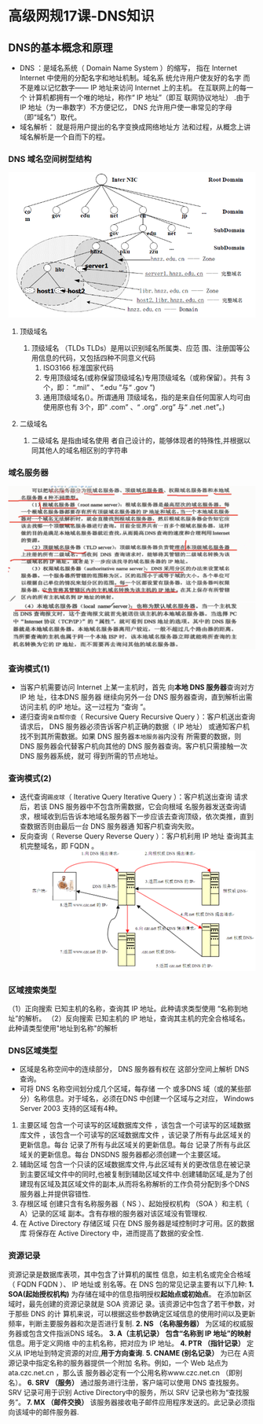 # 高级网规17课-DNS知识

## DNS的基本概念和原理

- DNS ：是域名系统（ Domain Name System  ）的缩写， 指在 Internet Internet 中使用的分配名字和地址机制。域名系 统允许用户使友好的名字 而不是难以记忆数字—— IP 地址来访问 Internet 上的主机。 在互联网上的每一个 计算机都拥有一个唯的地址，称作“ IP 地址”（即互 联网协议地址） .由于 IP 地址（为一串数字）不方便记忆， DNS 允许用户使一串常见的字母（即“域名”）取代。
- 域名解析： 就是将用户提出的名字变换成网络地址方 法和过程，从概念上讲域名解析是一个自而下的程。

### DNS 域名空间树型结构 

![](img/2019-08-15-16-41-20.png)
1. 顶级域名
   1. 顶级域名 （TLDs TLDs）是用以识别域名所属类、应范 围、注册国等公用信息的代码，又包括四种不同意义代码
      1. ISO3166 标准国家代码
      2. 专用顶级域名(或称保留顶级域名)专用顶级域名（或称保留）。共有 3个，即： “.mil” 、 “.edu ”与“ .gov ”)
      3. 通用顶级域名(）。所谓通用 顶级域名，指的是来自任何国家人均可由使用原也有 3个，即“ .com” 、“ .org” .org” 与“ .net .net”。)
   
2. 二级域名
   1. 二级域名 是指由域名使用 者自己设计的，能够体现者的特殊性,并根据以同其他人的域名相区别的字符串


### 域名服务器

![](img/2019-08-15-17-09-34.png)
![](img/2019-08-15-17-09-48.png)

### 查询模式(1)

- 当客户机需要访问 Internet 上某一主机时，首先 向**本地 DNS 服务器**查询对方 IP 地 址，往本DNS 服务器 继续向另外一台 DNS 服务器查询，直到解析出需访问主机 的IP 地址。这一过程为 “查询 ”。
- 递归查询`亲自帮你查`（ Recursive Query Recursive Query ）：客户机送出查询 请求后， DNS 服务器必须告诉客户机正确的数据（ IP 地址） 或通知客户机找不到其所需数据。如果 DNS 服务器`本地服务器`内没有 所需要的数据，则 DNS 服务器会代替客户机向其他的 DNS 服务器查询。客户机只需接触一次 DNS 服务器系统，就可 得到所需的节点地址。
  
### 查询模式(2)

- 迭代查询`踢皮球`（ Iterative Query Iterative Query ）：客户机送出查询 请求后，若该 DNS 服务器中不包含所需数据，它会向根域 名服务器发送查询请求，根域收到后告诉本地域名服务器下一步应该去查询顶级，依次类推，直到查数据否则由最后一台 DNS 服务器通 知客户机查询失败。
- 反向查询（ Reverse Query Reverse Query ）：客户机利用 IP 地址 查询其主机完整域名，即 FQDN 。
![](img/2019-08-15-16-48-41.png)

### 区域搜索类型

（1）正向搜索
已知主机的名称，查询其 IP 地址。此种请求类型使用 “名称到地址”的解析。
（2）反向搜索
已知主机的 IP 地址，查询其主机的完全合格域名。此种请类型使用"地址到名称"的解析

### DNS区域类型

- 区域是名称空间中的连续部分， DNS 服务器有权在 这部分空间上解析 DNS 查询。
- 可将 DNS 名称空间划分成几个区域，每存储 一个 或多DNS 域（或的某些部分）名称信息。对于域名，必须在DNS 中创建一个区域与之对应， Windows Server 2003 支持的区域有4种。
1. 主要区域
包含一个可读写的区域数据库文件 ，该包含一个可读写的区域数据库文件 ，该包含一个可读写的区域数据库文件 ，该记录了所有与此区域关的更新信息。每台 记录了所有与此区域关的更新信息。每台 记录了所有与此区域关的更新信息。每台 DNSDNS 服务器都必须创建一个主要区域。
2. 辅助区域
包含一个只读的区域数据库文件,与此区域有关的更改信息在被记录到主要区域文件中的同时,也被复制到辅助区域文件中.创建辅助区域,是为了创建现有区域及其区域文件的副本,从而将名称解析的工作负荷分配到多个DNS服务器上并提供容错性.
3. 存根区域
创建只含有名称服务器（ NS ）、起始授权机构 （SOA ）和主机（ A）记录的区域 副本。含有存根的服务器对该区域没有管理权.
4. 在 Active Directory 存储区域
只在 DNS 服务器是域控制时才可用。区的数据库 将保存在 Active Directory 中，进而提高了数据的安全性.

### 资源记录

资源记录是数据库表项，其中包含了计算机的属性 信息，如主机名或完全合格域（ FQDN FQDN ）、 IP 地址或 别名等。在 DNS 包的常见记录主要有以下几种:
**1. SOA(起始授权机构)**
为存储在域中的信息指明授权**起始点或初始点**。 在添加新区域时，最先创建的资源记录就是 SOA 资源记 录。该资源记中包含了若干参数，对于那些 DNS 的计 算机来说，可以根据这些参数确定区域信息的使用时间以及更新频率，判断主要服务器和次是否进行复制.
**2. NS （名称服务器）**
为区域的权威服务器或包含文件指派DNS 域名。
**3. A（主机记录）**
**包含“名称到 IP 地址”的映射**信息。用于定义网络 中的主机名称，把对应为 IP 地址。
**4. PTR （指针记录）**
定义从 IP地址到特定资源的对应,**用于方向查询**.
**5. CNAME (别名记录）**
为已在 A资源记录中指定名称的服务器提供一个附加 名称。例如，一个 Web 站点为 ata.czc.net.cn ，那么该 服务器必定有一个公用名称www.czc.net.cn （即别名）。
**6. SRV （服务）**
通过服务进行注册，客户端可以使用 DNS 查找服务。 SRV 记录可用于识别  Active Directory中的服务，所以 SRV 记录也称为“查找服务”。
**7. MX （邮件交换）**
该服务器接收电子邮件应用程序发送的。此记录必须指向该域中的邮件服务器.
